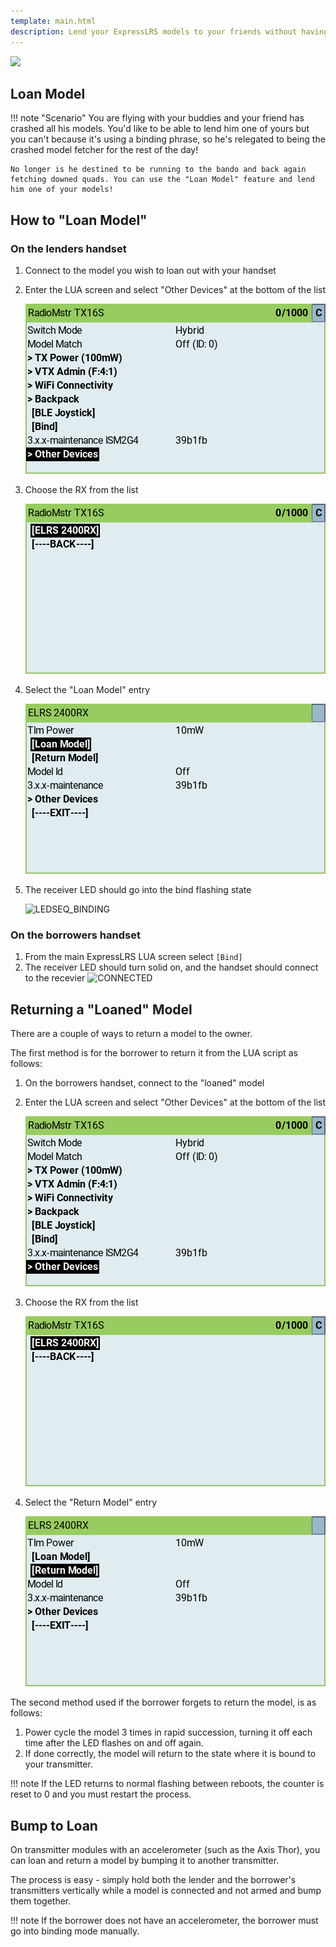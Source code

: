 ```yaml
---
template: main.html
description: Lend your ExpressLRS models to your friends without having to reflash Binding Phrase everytime.
---
```


<img src="https://raw.githubusercontent.com/ExpressLRS/ExpressLRS-Hardware/master/img/software.png">

## Loan Model

!!! note "Scenario"
    You are flying with your buddies and your friend has crashed all his models. You'd like to be able to lend him one of yours but you
    can't because it's using a binding phrase, so he's relegated to being the crashed model fetcher for the rest of the day!

    No longer is he destined to be running to the bando and back again fetching downed quads. You can use the "Loan Model" feature and lend him one of your models!

## How to "Loan Model"

### On the lenders handset

1. Connect to the model you wish to loan out with your handset
2. Enter the LUA screen and select "Other Devices" at the bottom of the list

    ![Other Devices](../assets/images/loan-other-devices.png)

3. Choose the RX from the list

    ![Select RX](../assets/images/loan-rx-select.png)

4. Select the "Loan Model" entry

    ![Loan Model](../assets/images/loan-rx-menu.png)

5. The receiver LED should go into the bind flashing state

    ![LEDSEQ_BINDING](https://cdn.discordapp.com/attachments/738450139693449258/921065812763218010/LEDSEQ_BINDING_10_10_10_100.gif)

### On the borrowers handset
1. From the main ExpressLRS LUA screen select `[Bind]`
2. The receiver LED should turn solid on, and the handset should connect to the recevier
    ![CONNECTED](https://cdn.discordapp.com/attachments/738450139693449258/921065812507373568/LED_ON.gif)

## Returning a "Loaned" Model

There are a couple of ways to return a model to the owner. 

The first method is for the borrower to return it from the LUA script as follows:

  1. On the borrowers handset, connect to the "loaned" model
  2. Enter the LUA screen and select "Other Devices" at the bottom of the list

      ![Other Devices](../assets/images/loan-other-devices.png)

  3. Choose the RX from the list

      ![Select RX](../assets/images/loan-rx-select.png)

  4. Select the "Return Model" entry

      ![Return Model](../assets/images/loan-return.png)

The second method used if the borrower forgets to return the model, is as follows:

  1. Power cycle the model 3 times in rapid succession, turning it off each time after the LED flashes on and off again.
  2. If done correctly, the model will return to the state where it is bound to your transmitter.

!!! note
    If the LED returns to normal flashing between reboots, the counter is reset to 0 and you must restart the process.


## Bump to Loan

On transmitter modules with an accelerometer (such as the Axis Thor), you can loan and return a model by bumping it to another transmitter. 

The process is easy - simply hold both the lender and the borrower's transmitters vertically while a model is connected and not armed and bump them together. 

!!! note
    If the borrower does not have an accelerometer, the borrower must go into binding mode manually. 

